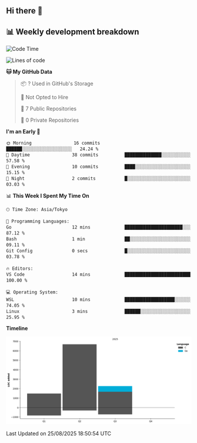 ## Hi there 👋

<!--
**mandakore/mandakore** is a ✨ _special_ ✨ repository because its `README.md` (this file) appears on your GitHub profile.

Here are some ideas to get you started:

- 🔭 I’m currently working on ...
- 🌱 I’m currently learning ...
- 👯 I’m looking to collaborate on ...
- 🤔 I’m looking for help with ...
- 💬 Ask me about ...
- 📫 How to reach me: ...
- 😄 Pronouns: ...
- ⚡ Fun fact: ...
-->

## 📊 Weekly development breakdown

<!--START_SECTION:waka-->
![Code Time](http://img.shields.io/badge/Code%20Time-100%20hrs%2033%20mins-blue)

![Lines of code](https://img.shields.io/badge/From%20Hello%20World%20I%27ve%20Written-10.4%20thousand%20lines%20of%20code-blue)

**🐱 My GitHub Data** 

> 📦 ? Used in GitHub's Storage 
 > 
> 🚫 Not Opted to Hire
 > 
> 📜 7 Public Repositories 
 > 
> 🔑 0 Private Repositories 
 > 
**I'm an Early 🐤** 

```text
🌞 Morning                16 commits          ██████░░░░░░░░░░░░░░░░░░░   24.24 % 
🌆 Daytime                38 commits          ██████████████░░░░░░░░░░░   57.58 % 
🌃 Evening                10 commits          ████░░░░░░░░░░░░░░░░░░░░░   15.15 % 
🌙 Night                  2 commits           █░░░░░░░░░░░░░░░░░░░░░░░░   03.03 % 
```


📊 **This Week I Spent My Time On** 

```text
🕑︎ Time Zone: Asia/Tokyo

💬 Programming Languages: 
Go                       12 mins             ██████████████████████░░░   87.12 % 
Bash                     1 min               ██░░░░░░░░░░░░░░░░░░░░░░░   09.11 % 
Git Config               0 secs              █░░░░░░░░░░░░░░░░░░░░░░░░   03.78 % 

🔥 Editors: 
VS Code                  14 mins             █████████████████████████   100.00 % 

💻 Operating System: 
WSL                      10 mins             ███████████████████░░░░░░   74.05 % 
Linux                    3 mins              ██████░░░░░░░░░░░░░░░░░░░   25.95 % 
```

**Timeline**

![Lines of Code chart](https://raw.githubusercontent.com/mandakore/mandakore/main/assets/bar_graph.png)


 Last Updated on 25/08/2025 18:50:54 UTC
<!--END_SECTION:waka-->

